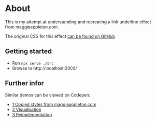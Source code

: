 # About

This is my attempt at understanding and recreating a link underline effect from maggieappleton.com.

The original CSS for this effect [can be found on GitHub](https://github.com/MaggieAppleton/maggieappleton.com-V2/blob/2ff406427709c487af9037f4bdc17e0ef56c2900/components/links/UnderlineHoverLink.js#L22)

## Getting started

- Run `npx serve ./src`
- Browse to http://localhost:3000/

## Further infor

Similar demos can be viewed on Codepen:

- [1 Copied styles from maggieappleton.com](https://codepen.io/m-allanson/pen/JjVwrNy)
- [2 Visualisation](https://codepen.io/m-allanson/pen/NWmeMjY)
- [3 Reimplementation](https://codepen.io/m-allanson/pen/LYvXRKz)
